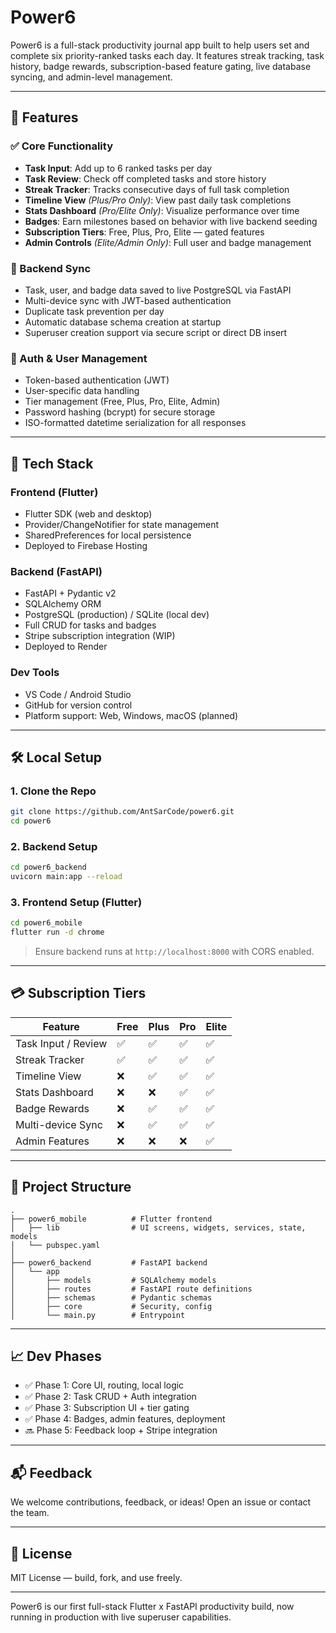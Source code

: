 # Power6

Power6 is a full-stack productivity journal app built to help users set and complete six priority-ranked tasks each day. It features streak tracking, task history, badge rewards, subscription-based feature gating, live database syncing, and admin-level management.

---

## 🚀 Features

### ✅ Core Functionality
- **Task Input**: Add up to 6 ranked tasks per day
- **Task Review**: Check off completed tasks and store history
- **Streak Tracker**: Tracks consecutive days of full task completion
- **Timeline View** *(Plus/Pro Only)*: View past daily task completions
- **Stats Dashboard** *(Pro/Elite Only)*: Visualize performance over time
- **Badges**: Earn milestones based on behavior with live backend seeding
- **Subscription Tiers**: Free, Plus, Pro, Elite — gated features
- **Admin Controls** *(Elite/Admin Only)*: Full user and badge management

### 🔁 Backend Sync
- Task, user, and badge data saved to live PostgreSQL via FastAPI
- Multi-device sync with JWT-based authentication
- Duplicate task prevention per day
- Automatic database schema creation at startup
- Superuser creation support via secure script or direct DB insert

### 🔐 Auth & User Management
- Token-based authentication (JWT)
- User-specific data handling
- Tier management (Free, Plus, Pro, Elite, Admin)
- Password hashing (bcrypt) for secure storage
- ISO-formatted datetime serialization for all responses

---

## 🧱 Tech Stack

### Frontend (Flutter)
- Flutter SDK (web and desktop)
- Provider/ChangeNotifier for state management
- SharedPreferences for local persistence
- Deployed to Firebase Hosting

### Backend (FastAPI)
- FastAPI + Pydantic v2
- SQLAlchemy ORM
- PostgreSQL (production) / SQLite (local dev)
- Full CRUD for tasks and badges
- Stripe subscription integration (WIP)
- Deployed to Render

### Dev Tools
- VS Code / Android Studio
- GitHub for version control
- Platform support: Web, Windows, macOS (planned)

---

## 🛠 Local Setup

### 1. Clone the Repo
```bash
git clone https://github.com/AntSarCode/power6.git
cd power6
```

### 2. Backend Setup
```bash
cd power6_backend
uvicorn main:app --reload
```

### 3. Frontend Setup (Flutter)
```bash
cd power6_mobile
flutter run -d chrome
```

> Ensure backend runs at `http://localhost:8000` with CORS enabled.

---

## 💳 Subscription Tiers
| Feature                  | Free | Plus | Pro  | Elite |
|--------------------------|------|------|------|-------|
| Task Input / Review      | ✅   | ✅   | ✅   | ✅   |
| Streak Tracker           | ✅   | ✅   | ✅   | ✅   |
| Timeline View            | ❌   | ✅   | ✅   | ✅   |
| Stats Dashboard          | ❌   | ❌   | ✅   | ✅   |
| Badge Rewards            | ❌   | ✅   | ✅   | ✅   |
| Multi-device Sync        | ❌   | ✅   | ✅   | ✅   |
| Admin Features           | ❌   | ❌   | ❌   | ✅   |

---

## 📁 Project Structure
```
.
├── power6_mobile          # Flutter frontend
│   ├── lib                # UI screens, widgets, services, state, models
│   └── pubspec.yaml
│
├── power6_backend         # FastAPI backend
│   └── app
│       ├── models         # SQLAlchemy models
│       ├── routes         # FastAPI route definitions
│       ├── schemas        # Pydantic schemas
│       ├── core           # Security, config
│       └── main.py        # Entrypoint
```

---

## 📈 Dev Phases
- ✅ Phase 1: Core UI, routing, local logic
- ✅ Phase 2: Task CRUD + Auth integration
- ✅ Phase 3: Subscription UI + tier gating
- ✅ Phase 4: Badges, admin features, deployment
- 🔜 Phase 5: Feedback loop + Stripe integration

---

## 📬 Feedback
We welcome contributions, feedback, or ideas! Open an issue or contact the team.

---

## 🪪 License
MIT License — build, fork, and use freely.

---

Power6 is our first full-stack Flutter x FastAPI productivity build, now running in production with live superuser capabilities.
